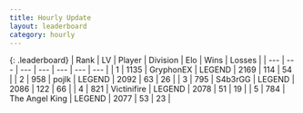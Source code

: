 ```yaml
---
title: Hourly Update
layout: leaderboard
category: hourly
---
```


{: .leaderboard}
| Rank | LV | Player | Division | Elo | Wins | Losses |
| --- | --- | --- | --- | --- | --- | --- |
| <span data-change="0">1</span> | 1135 | <span title="ID: 315148">GryphonEX</span> | LEGEND | <span data-change="0">2169</span> | <span data-change="0">114</span> | <span data-change="0">54</span> |
| <span data-change="0">2</span> | 958 | <span title="ID: 4783">pojlk</span> | LEGEND | <span data-change="0">2092</span> | <span data-change="0">63</span> | <span data-change="0">26</span> |
| <span data-change="0">3</span> | 795 | <span title="ID: 166888">S4b3rGG</span> | LEGEND | <span data-change="0">2086</span> | <span data-change="0">122</span> | <span data-change="0">66</span> |
| <span data-change="0">4</span> | 821 | <span title="ID: 112242">Victinifire</span> | LEGEND | <span data-change="0">2078</span> | <span data-change="0">51</span> | <span data-change="0">19</span> |
| <span data-change="0">5</span> | 784 | <span title="ID: 547162">The Angel King</span> | LEGEND | <span data-change="0">2077</span> | <span data-change="0">53</span> | <span data-change="0">23</span> |